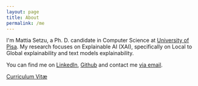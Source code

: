 ```yaml
---
layout: page
title: About
permalink: /me
---
```


I'm Mattia Setzu, a Ph. D. candidate in Computer Science at [University of Pisa](https://dottorato.di.unipi.it/). My research focuses on Explainable AI (XAI), specifically on Local to Global explainability and text models explainability.

You can find me on [LinkedIn](linkedin.com/in/mattia-setzu-062b01158), [Github](https://github.com/msetzu/) and contact me [via email](mailto:mattia.setzu@phd.unipi.it).

<div class="four ui contacts">
	<a class="medium ui button cv" href="{{ site.baseurl }}/cv"><p><i class="fas fa-newspaper"></i>Curriculum Vitæ</p></a>
</div>